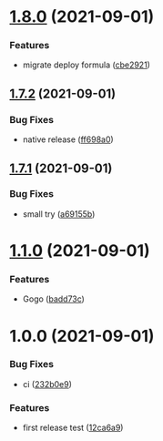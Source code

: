 # [1.8.0](https://github.com/skynexui/core/compare/v1.7.2...v1.8.0) (2021-09-01)


### Features

* migrate deploy formula ([cbe2921](https://github.com/skynexui/core/commit/cbe29213f0a7f3849f24b21276bebdd0a09f1e60))

## [1.7.2](https://github.com/skynexui/core/compare/v1.7.1...v1.7.2) (2021-09-01)


### Bug Fixes

* native release ([ff698a0](https://github.com/skynexui/core/commit/ff698a020238738481b3acd2d1e7a8683b64f5f5))

## [1.7.1](https://github.com/skynexui/core/compare/v1.7.0...v1.7.1) (2021-09-01)


### Bug Fixes

* small try ([a69155b](https://github.com/skynexui/core/commit/a69155b6b06c0244091f2125605a211c620cc7fc))

# [1.1.0](https://github.com/skynexui/core/compare/v1.0.0...v1.1.0) (2021-09-01)


### Features

* Gogo ([badd73c](https://github.com/skynexui/core/commit/badd73cc474d4276eeaa97cadb56dab4dea962c2))

# 1.0.0 (2021-09-01)


### Bug Fixes

* ci ([232b0e9](https://github.com/skynexui/core/commit/232b0e9c19f431fc63d3b6fb6172ac8e5217406c))


### Features

* first release test ([12ca6a9](https://github.com/skynexui/core/commit/12ca6a9e3d4791988807cbecef6fa01e4def93fd))
